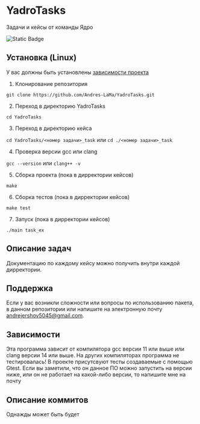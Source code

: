 # YadroTasks
Задачи и кейсы от команды Ядро
<!--Блок информации о репозитории в бейджах-->
![Static Badge](https://mnto.ru/wp-content/uploads/2023/09/prilavokvitrina-nejtralnyj-finist-pvn-1500-black.jpg)


<!--Установка-->
## Установка (Linux)
У вас должны быть установлены [зависимости проекта](https://github.com/Andres-LaMa/YadroTasks/tree/master?tab=readme-ov-file#зависимости)

1. Клонирование репозитория 

```git clone https://github.com/Andres-LaMa/YadroTasks.git```

2. Переход в директорию YadroTasks

```cd YadroTasks```

3. Переход в директорию кейса

```cd YadroTasks/<номер задачи>_task```
 или 
```cd ./<номер задачи>_task```

4. Проверка версии gcc или clang

```gcc --version```
 или 
```clang++ -v```

5. Сборка проекта (пока в дирректории кейсов)

```make```

6. Сборка тестов (пока в дирректории кейсов)

```make test```

7. Запуск (пока в дирректории кейсов)

```./main task_ex```


## Описание задач
Документацию по каждому кейсу можно получить внутри каждой дирректории.

<!--Поддержка-->
## Поддержка
Если у вас возникли сложности или вопросы по использованию пакета, в данном репозитории или напишите на электронную почту <andrejershov5045@gmail.com>.

<!--зависимости-->
## Зависимости
Эта программа зависит от компилятора gcc версии 11 или выше или clang версии 14 или выше. На других компиляторах программа не тестировалась! В проекте присутсвуют тесты создаваемые с помощью Gtest. Если вы заметили, что он данное ПО можно запустить на версии ниже, или он не работает на какой-либо версии, то напишите мне на почту

<!--описание коммитов-->
## Описание коммитов
Однажды может быть будет